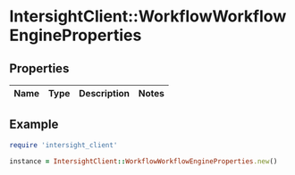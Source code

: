# IntersightClient::WorkflowWorkflowEngineProperties

## Properties

| Name | Type | Description | Notes |
| ---- | ---- | ----------- | ----- |

## Example

```ruby
require 'intersight_client'

instance = IntersightClient::WorkflowWorkflowEngineProperties.new()
```

